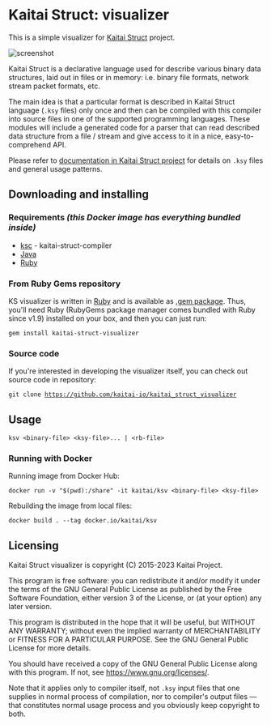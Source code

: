 # Kaitai Struct: visualizer

This is a simple visualizer for [Kaitai Struct](https://github.com/kaitai-io/kaitai_struct) project.

![screenshot](https://raw.githubusercontent.com/kaitai-io/kaitai_struct_visualizer/87f42c8c1eee97b825a2ff7d00c1370f5a87d050/screenshot.png)

Kaitai Struct is a declarative language used for describe various
binary data structures, laid out in files or in memory: i.e. binary
file formats, network stream packet formats, etc.

The main idea is that a particular format is described in Kaitai
Struct language (`.ksy` files) only once and then can be compiled with
this compiler into source files in one of the supported programming
languages. These modules will include a generated code for a parser
that can read described data structure from a file / stream and give
access to it in a nice, easy-to-comprehend API.

Please refer to [documentation in Kaitai Struct project](https://github.com/kaitai-io/kaitai_struct)
for details on `.ksy` files and general usage patterns.

## Downloading and installing

### Requirements _(this Docker image has everything bundled inside)_
- [ksc](http://kaitai.io/#download) - kaitai-struct-compiler
- [Java](https://openjdk.java.net/install/)
- [Ruby](https://www.ruby-lang.org/)

### From Ruby Gems repository

KS visualizer is written in [Ruby](https://www.ruby-lang.org/) and is
available as
[.gem package](https://rubygems.org/gems/kaitai-struct-visualizer). Thus,
you'll need Ruby (RubyGems package manager comes bundled with Ruby
since v1.9) installed on your box, and then you can just run:

```shell
gem install kaitai-struct-visualizer
```

### Source code

If you're interested in developing the visualizer itself, you can check
out source code in repository:

<pre><code>git clone <a href="https://github.com/kaitai-io/kaitai_struct_visualizer">https://github.com/kaitai-io/kaitai_struct_visualizer</a></code></pre>

## Usage

```shell
ksv <binary-file> <ksy-file>... | <rb-file>
```

### Running with Docker

Running image from Docker Hub:
```shell
docker run -v "$(pwd):/share" -it kaitai/ksv <binary-file> <ksy-file>
```

Rebuilding the image from local files:
```shell
docker build . --tag docker.io/kaitai/ksv
```

## Licensing

Kaitai Struct visualizer is copyright (C) 2015-2023 Kaitai Project.

This program is free software: you can redistribute it and/or modify
it under the terms of the GNU General Public License as published by
the Free Software Foundation, either version 3 of the License, or
(at your option) any later version.

This program is distributed in the hope that it will be useful,
but WITHOUT ANY WARRANTY; without even the implied warranty of
MERCHANTABILITY or FITNESS FOR A PARTICULAR PURPOSE.  See the
GNU General Public License for more details.

You should have received a copy of the GNU General Public License
along with this program.  If not, see <https://www.gnu.org/licenses/>.

Note that it applies only to compiler itself, not `.ksy` input files
that one supplies in normal process of compilation, nor to compiler's
output files — that constitutes normal usage process and you obviously
keep copyright to both.
